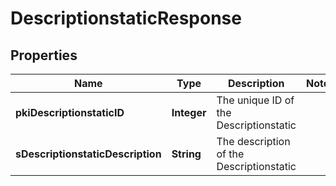 

# DescriptionstaticResponse

## Properties

Name | Type | Description | Notes
------------ | ------------- | ------------- | -------------
**pkiDescriptionstaticID** | **Integer** | The unique ID of the Descriptionstatic | 
**sDescriptionstaticDescription** | **String** | The description of the Descriptionstatic | 





